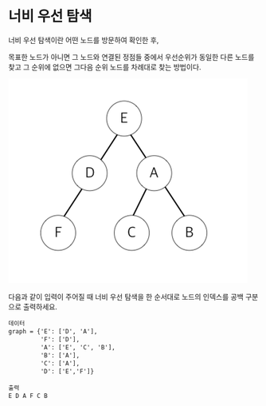 # 너비 우선 탐색
너비 우선 탐색이란 어떤 노드를 방문하여 확인한 후,

목표한 노드가 아니면 그 노드와 연결된 정점들 중에서 우선순위가 동일한 다른 노드를 찾고 그 순위에 없으면 그다음 순위 노드를 차례대로 찾는 방법이다.

![너비 우선 탐색](widthFirst.png)

다음과 같이 입력이 주어질 때 너비 우선 탐색을 한 순서대로 노드의 인덱스를 공백 구분으로 출력하세요.

```
데이터
graph = {'E': ['D', 'A'],
         'F': ['D'],
         'A': ['E', 'C', 'B'],
         'B': ['A'],
         'C': ['A'],
         'D': ['E','F']}

출력
E D A F C B
```